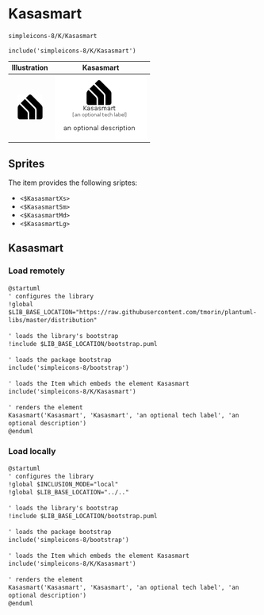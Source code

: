 # Kasasmart


```text
simpleicons-8/K/Kasasmart
```

```text
include('simpleicons-8/K/Kasasmart')
```



| Illustration | Kasasmart |
| :---: | :---: |
| ![illustration for Illustration](../../simpleicons-8/K/Kasasmart.png) | ![illustration for Kasasmart](../../simpleicons-8/K/Kasasmart.Local.png) |



## Sprites
The item provides the following sriptes:

- `<$KasasmartXs>`
- `<$KasasmartSm>`
- `<$KasasmartMd>`
- `<$KasasmartLg>`





## Kasasmart

### Load remotely
```plantuml
@startuml
' configures the library
!global $LIB_BASE_LOCATION="https://raw.githubusercontent.com/tmorin/plantuml-libs/master/distribution"

' loads the library's bootstrap
!include $LIB_BASE_LOCATION/bootstrap.puml

' loads the package bootstrap
include('simpleicons-8/bootstrap')

' loads the Item which embeds the element Kasasmart
include('simpleicons-8/K/Kasasmart')

' renders the element
Kasasmart('Kasasmart', 'Kasasmart', 'an optional tech label', 'an optional description')
@enduml
```

### Load locally
```plantuml
@startuml
' configures the library
!global $INCLUSION_MODE="local"
!global $LIB_BASE_LOCATION="../.."

' loads the library's bootstrap
!include $LIB_BASE_LOCATION/bootstrap.puml

' loads the package bootstrap
include('simpleicons-8/bootstrap')

' loads the Item which embeds the element Kasasmart
include('simpleicons-8/K/Kasasmart')

' renders the element
Kasasmart('Kasasmart', 'Kasasmart', 'an optional tech label', 'an optional description')
@enduml
```

